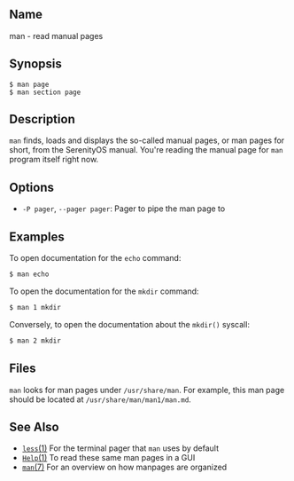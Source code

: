 ## Name

man - read manual pages

## Synopsis

```**sh
$ man page
$ man section page
```

## Description

`man` finds, loads and displays the so-called manual pages,
or man pages for short, from the SerenityOS manual. You're reading
the manual page for `man` program itself right now.

## Options

* `-P pager`, `--pager pager`: Pager to pipe the man page to

## Examples

To open documentation for the `echo` command:
```sh
$ man echo
```

To open the documentation for the `mkdir` command:
```sh
$ man 1 mkdir
```
Conversely, to open the documentation about the `mkdir()` syscall:
```sh
$ man 2 mkdir
```

## Files

`man` looks for man pages under `/usr/share/man`. For example,
this man page should be located at `/usr/share/man/man1/man.md`.

## See Also

* [`less`(1)](help://man/1/less) For the terminal pager that `man` uses by default
* [`Help`(1)](help://man/1/Applications/Help) To read these same man pages in a GUI
* [`man`(7)](help://man/7/man) For an overview on how manpages are organized
